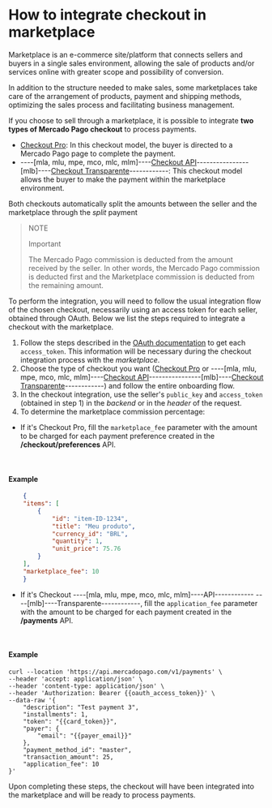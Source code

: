 # How to integrate checkout in marketplace

Marketplace is an e-commerce site/platform that connects sellers and buyers in a single sales environment, allowing the sale of products and/or services online with greater scope and possibility of conversion.

In addition to the structure needed to make sales, some marketplaces take care of the arrangement of products, payment and shipping methods, optimizing the sales process and facilitating business management.

If you choose to sell through a marketplace, it is possible to integrate **two types of Mercado Pago checkout** to process payments.

* [Checkout Pro](/developers/en/guides/checkout-pro/landing): In this checkout model, the buyer is directed to a Mercado Pago page to complete the payment.
* ----[mla, mlu, mpe, mco, mlc, mlm]----[Checkout API](/developers/en/guides/checkout-api/introduction)----------------[mlb]----[Checkout Transparente](/developers/en/guides/checkout-api/introduction)------------: This checkout model allows the buyer to make the payment within the marketplace environment.

Both checkouts automatically split the amounts between the seller and the marketplace through the _split_ payment

> NOTE
>
> Important
>
> The Mercado Pago commission is deducted from the amount received by the seller. In other words, the Mercado Pago commission is deducted first and the Marketplace commission is deducted from the remaining amount.

To perform the integration, you will need to follow the usual integration flow of the chosen checkout, necessarily using an access token for each seller, obtained through OAuth. Below we list the steps required to integrate a checkout with the marketplace.

1. Follow the steps described in the [OAuth documentation](/developers/en/guides/additional-content/security/oauth/introduction) to get each `access_token`. This information will be necessary during the checkout integration process with the _marketplace_.
2. Choose the type of checkout you want ([Checkout Pro](/developers/en/guides/checkout-pro/landing) or ----[mla, mlu, mpe, mco, mlc, mlm]----[Checkout API](/developers/en/guides/checkout-api/introduction)----------------[mlb]----[Checkout Transparente](/developers/en/guides/checkout-api/introduction)------------) and follow the entire onboarding flow.
3. In the checkout integration, use the seller's `public_key` and `access_token` (obtained in step 1) in the _backend_ or in the _header_ of the request.
4. To determine the marketplace commission percentage:

  - If it's Checkout Pro, fill the `marketplace_fee` parameter with the amount to be charged for each payment preference created in the **/checkout/preferences** API.

<br>

#### Example

```json
    {
    "items": [
        {
            "id": "item-ID-1234",
            "title": "Meu produto",
            "currency_id": "BRL",
            "quantity": 1,
            "unit_price": 75.76
        }
    ],
    "marketplace_fee": 10
    }
```
    
  - If it's Checkout ----[mla, mlu, mpe, mco, mlc, mlm]----API------------ ----[mlb]----Transparente------------, fill the `application_fee` parameter with the amount to be charged for each payment created in the **/payments** API.

<br>

#### Example

```curl
curl --location 'https://api.mercadopago.com/v1/payments' \
--header 'accept: application/json' \
--header 'content-type: application/json' \
--header 'Authorization: Bearer {{oauth_access_token}}' \
--data-raw '{
    "description": "Test payment 3",
    "installments": 1,
    "token": "{{card_token}}",
    "payer": {
        "email": "{{payer_email}}"
    },
    "payment_method_id": "master",
    "transaction_amount": 25,
    "application_fee": 10
}'
```

Upon completing these steps, the checkout will have been integrated into the marketplace and will be ready to process payments.